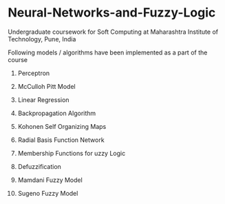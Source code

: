 # Neural-Networks-and-Fuzzy-Logic
Undergraduate coursework for Soft Computing at Maharashtra Institute of Technology, Pune, India

Following models / algorithms have been implemented as a part of the course

1. Perceptron

2. McCulloh Pitt Model

3. Linear Regression

4. Backpropagation Algorithm

5. Kohonen Self Organizing Maps

6. Radial Basis Function Network

7. Membership Functions for uzzy Logic

8. Defuzzification

9. Mamdani Fuzzy Model

10. Sugeno Fuzzy Model
